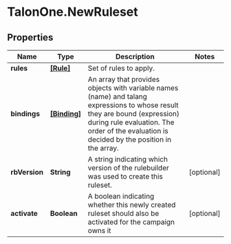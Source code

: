 # TalonOne.NewRuleset

## Properties
Name | Type | Description | Notes
------------ | ------------- | ------------- | -------------
**rules** | [**[Rule]**](Rule.md) | Set of rules to apply. | 
**bindings** | [**[Binding]**](Binding.md) | An array that provides objects with variable names (name) and talang expressions to whose result they are bound (expression) during rule evaluation. The order of the evaluation is decided by the position in the array. | 
**rbVersion** | **String** | A string indicating which version of the rulebuilder was used to create this ruleset. | [optional] 
**activate** | **Boolean** | A boolean indicating whether this newly created ruleset should also be activated for the campaign owns it | [optional] 



